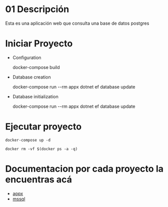 # 01 Descripción

   Esta es una aplicación web que consulta una base de datos postgres


# Iniciar Proyecto

* Configuration
    
    docker-compose build

* Database creation
    
    docker-compose run --rm appx dotnet ef database update
   
* Database initialization

    docker-compose run --rm appx dotnet ef database update

# Ejecutar proyecto

	docker-compose up -d
	
	docker rm -vf $(docker ps -a -q)
	
# Documentacion por cada proyecto la encuentras acá

- [appx](appx/appx.md)
- [mssql](mssql/mssql.md)